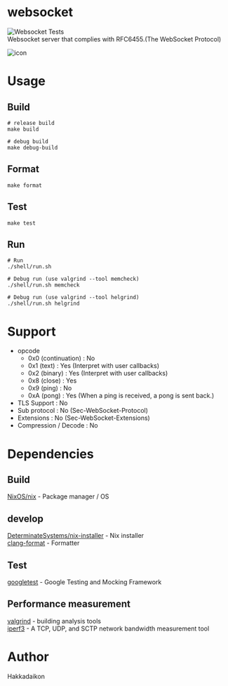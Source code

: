 # websocket  
![Websocket Tests](https://github.com/Hakkadaikon/websocket/actions/workflows/test.yml/badge.svg)  
Websocket server that complies with RFC6455.(The WebSocket Protocol)  

![icon](https://github.com/user-attachments/assets/f4b92376-17db-4979-897a-b005ed421e22)

# Usage  
## Build  

```shell  
# release build
make build

# debug build
make debug-build
```

## Format  

```shell  
make format
```

## Test  

```shell  
make test
```

## Run  

```shell  
# Run  
./shell/run.sh

# Debug run (use valgrind --tool memcheck)  
./shell/run.sh memcheck

# Debug run (use valgrind --tool helgrind)  
./shell/run.sh helgrind
```

# Support  
- opcode  
  - 0x0 (continuation)   : No  
  - 0x1 (text)           : Yes (Interpret with user callbacks)  
  - 0x2 (binary)         : Yes (Interpret with user callbacks)  
  - 0x8 (close)          : Yes  
  - 0x9 (ping)           : No  
  - 0xA (pong)           : Yes (When a ping is received, a pong is sent back.)  
- TLS Support            : No  
- Sub protocol           : No (Sec-WebSocket-Protocol)  
- Extensions             : No (Sec-WebSocket-Extensions)  
- Compression / Decode   : No  

# Dependencies  
## Build  
[NixOS/nix](https://github.com/NixOS/nix) - Package manager / OS  

## develop  
[DeterminateSystems/nix-installer](https://github.com/DeterminateSystems/nix-installer) - Nix installer  
[clang-format](https://github.com/llvm/llvm-project/tree/main/clang/tools/clang-format) - Formatter  

## Test  
[googletest](https://github.com/google/googletest) - Google Testing and Mocking Framework  

## Performance measurement  
[valgrind](https://sourceware.org/git/valgrind.git) - building analysis tools  
[iperf3](https://github.com/esnet/iperf) - A TCP, UDP, and SCTP network bandwidth measurement tool  

# Author
Hakkadaikon
